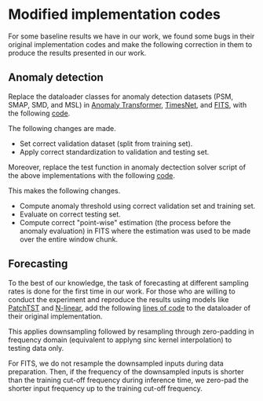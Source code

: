 # Modified implementation codes

For some baseline results we have in our work, we found some bugs in their original implementation codes and make the following correction in them to produce the results presented in our work.

## Anomaly detection

Replace the dataloader classes for anomaly detection datasets (PSM, SMAP, SMD, and MSL) in [Anomaly Transformer](https://drive.google.com/drive/folders/), [TimesNet](https://github.com/thuml/TimesNet), and [FITS](https://anonymous.4open.science/r/FITS), with the following [code](modified_ad_dataload.py).

The following changes are made. 
- Set correct validation dataset (split from training set).
- Apply correct standardization to validation and testing set.


Moreover, replace the test function in anomaly dectection solver script of the above implementations with the following [code](modified_ad_eval.py).

This makes the following changes.
- Compute anomaly threshold using correct validation set and training set.
- Evaluate on correct testing set.   
- Compute correct "point-wise" estimation (the process before the anomaly evaluation) in FITS where the estimation was used to be made over the entire window chunk.  


## Forecasting

To the best of our knowledge, the task of forecasting at different sampling rates is done for the first time in our work. For those who are willing to conduct the experiment and reproduce the results using models like [PatchTST](https://github.com/yuqinie98/PatchTST) and [N-linear](https://github.com/cure-lab/LTSF-Linear), add the following [lines of code](modified_fore_dataload.py) to the dataloader of their original implementation.  

This applies downsampling followed by resampling through zero-padding in frequency domain (equivalent to applyng sinc kernel interpolation) to testing data only. 

For FITS, we do not resample the downsampled inputs during data preparation. 
Then, if the frequency of the downsampled inputs is shorter than the training cut-off frequency during inference time, we zero-pad the shorter input frequency up to the training cut-off frequency.